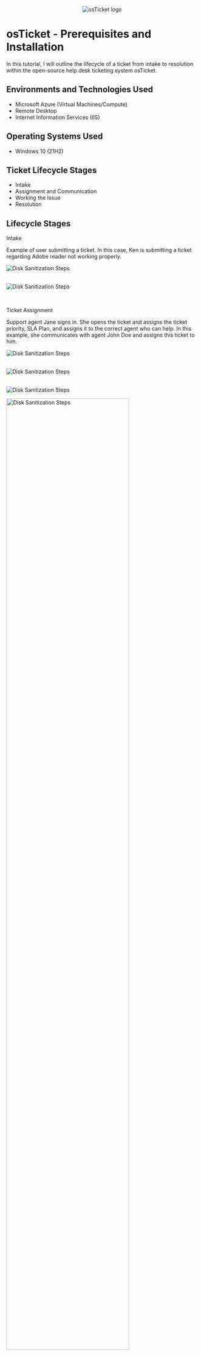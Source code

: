 <p align="center">
<img src="https://i.imgur.com/Clzj7Xs.png" alt="osTicket logo"/>
</p>

<h1>osTicket - Prerequisites and Installation</h1>

In this tutorial, I will outline the lifecycle of a ticket from intake to resolution within the open-source help desk ticketing system osTicket.

<h2>Environments and Technologies Used</h2>

- Microsoft Azure (Virtual Machines/Compute)
- Remote Desktop
- Internet Information Services (IIS)

<h2>Operating Systems Used </h2>

- Windows 10</b> (21H2)

<h2>Ticket Lifecycle Stages</h2>

- Intake
- Assignment and Communication
- Working the Issue
- Resolution

<h2>Lifecycle Stages</h2>

Intake




Example of user submitting a ticket. In this case, Ken is submitting a ticket regarding Adobe reader not working properly.
<p>
<img src="https://i.imgur.com/gCptEng.png" alt="Disk Sanitization Steps"/>
</p>
<br />
<img src="https://i.imgur.com/xJKQBbu.png" alt="Disk Sanitization Steps"/>
</p>
<br />



Ticket Assignment

Support agent Jane signs in. She opens the ticket and assigns the ticket priority, SLA Plan, and assigns it to the correct agent who can help. In this example, she communicates with agent John Doe and assigns this ticket to him.
<p>
<img src="https://i.imgur.com/RwpecJK.png" alt="Disk Sanitization Steps"/>
</p>
<br />
<img src="https://i.imgur.com/5nLEZIz.png" alt="Disk Sanitization Steps"/>
</p>
</p>
<br />
<img src="https://i.imgur.com/bvrEKyG.png" alt="Disk Sanitization Steps"/>
</p>
<p>
<img src="https://i.imgur.com/29qx7z0.png" height="80%" width="80%" alt="Disk Sanitization Steps"/>
</p>
</p>
Working the issue and Resolution

Agent John.Doe signs in
</p>
</p>
<br />
<img src="https://i.imgur.com/Q0PJaSD.png" alt="Disk Sanitization Steps"/>
</p>
</p>
<br/>
Agent John works the issue and communicates back to agent Jane.

He also makes sure to switch the status of the issue from open to resolved. Support agent Jane sees in her portal that agent John has left her a message and that the ticket is now closed:>
</p>
<br />
<img src="https://i.imgur.com/ayCpGWM.png" alt="Disk Sanitization Steps"/>
</p>
</p>
<br />
<img src="https://i.imgur.com/itpkr87.png" alt="Disk Sanitization Steps"/>
</p>
<p>
<img src="https://i.imgur.com/zFIInip.png" height="80%" width="80%" alt="Disk Sanitization Steps"/>
</p>
</p>
<img src="https://i.imgur.com/niXgjnv.png" height="80%" width="80%" alt="Disk Sanitization Steps"/>
</p>


This tutorial demonstrates a very simple overview of the creation of a ticket by a user, how the ticket is assigned and displays the communication of a ticket between agents; subsequently resulting in a resolution. 
